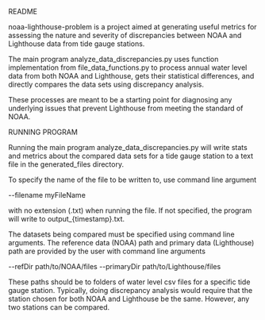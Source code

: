 README

noaa-lighthouse-problem is a project aimed at generating useful metrics for assessing the 
nature and severity of discrepancies between NOAA and Lighthouse data from tide gauge
stations.

The main program analyze_data_discrepancies.py uses function implementation from
file_data_functions.py to process annual water level data from both NOAA and 
Lighthouse, gets their statistical differences, and directly compares the data sets
using discrepancy analysis.

These processes are meant to be a starting point for diagnosing any underlying issues
that prevent Lighthouse from meeting the standard of NOAA.


RUNNING PROGRAM

Running the main program analyze_data_discrepancies.py will write stats and metrics about
the compared data sets for a tide gauge station to a text file in the generated_files
directory. 

To specify the name of the file to be written to, use command line argument

   --filename myFileName

with no extension (.txt) when running the file. If not specified, the program will
write to output_{timestamp}.txt.

The datasets being compared must be specified using command line arguments. The
reference data (NOAA) path and primary data (Lighthouse) path are provided by the user 
with command line arguments

   --refDir path/to/NOAA/files --primaryDir path/to/Lighthouse/files 

These paths should be to folders of water level csv files for a specific tide gauge
station. Typically, doing discrepancy analysis would require that the station chosen
for both NOAA and Lighthouse be the same. However, any two stations can be compared. 



